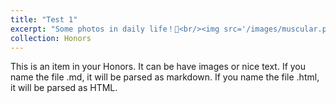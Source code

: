 ```yaml
---
title: "Test 1"
excerpt: "Some photos in daily life！🥰<br/><img src='/images/muscular.png' width='50%'>"
collection: Honors
---
```


This is an item in your Honors. It can be have images or nice text. If you name the file .md, it will be parsed as markdown. If you name the file .html, it will be parsed as HTML. 
